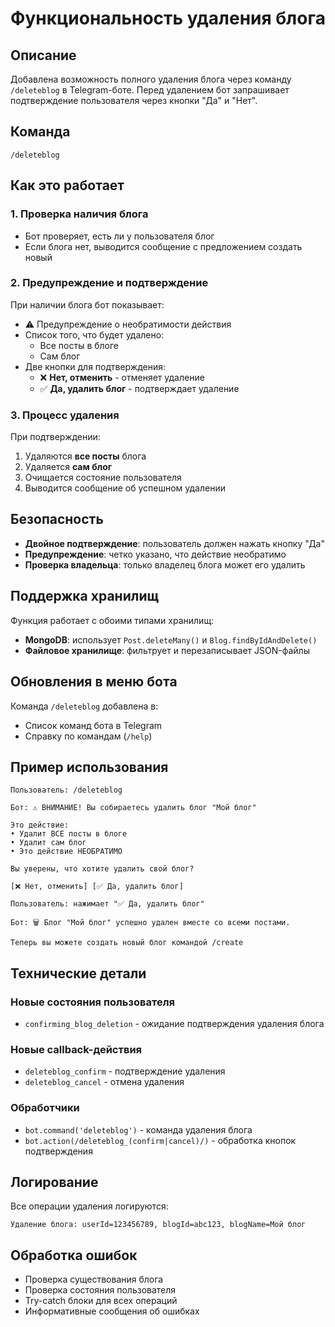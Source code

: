 # Функциональность удаления блога

## Описание

Добавлена возможность полного удаления блога через команду `/deleteblog` в Telegram-боте. Перед удалением бот запрашивает подтверждение пользователя через кнопки "Да" и "Нет".

## Команда

```
/deleteblog
```

## Как это работает

### 1. Проверка наличия блога
- Бот проверяет, есть ли у пользователя блог
- Если блога нет, выводится сообщение с предложением создать новый

### 2. Предупреждение и подтверждение
При наличии блога бот показывает:
- ⚠️ Предупреждение о необратимости действия
- Список того, что будет удалено:
  - Все посты в блоге
  - Сам блог
- Две кнопки для подтверждения:
  - ❌ **Нет, отменить** - отменяет удаление
  - ✅ **Да, удалить блог** - подтверждает удаление

### 3. Процесс удаления
При подтверждении:
1. Удаляются **все посты** блога
2. Удаляется **сам блог**
3. Очищается состояние пользователя
4. Выводится сообщение об успешном удалении

## Безопасность

- **Двойное подтверждение**: пользователь должен нажать кнопку "Да"
- **Предупреждение**: четко указано, что действие необратимо
- **Проверка владельца**: только владелец блога может его удалить

## Поддержка хранилищ

Функция работает с обоими типами хранилищ:
- **MongoDB**: использует `Post.deleteMany()` и `Blog.findByIdAndDelete()`
- **Файловое хранилище**: фильтрует и перезаписывает JSON-файлы

## Обновления в меню бота

Команда `/deleteblog` добавлена в:
- Список команд бота в Telegram
- Справку по командам (`/help`)

## Пример использования

```
Пользователь: /deleteblog

Бот: ⚠️ ВНИМАНИЕ! Вы собираетесь удалить блог "Мой блог"

Это действие:
• Удалит ВСЕ посты в блоге
• Удалит сам блог
• Это действие НЕОБРАТИМО

Вы уверены, что хотите удалить свой блог?

[❌ Нет, отменить] [✅ Да, удалить блог]

Пользователь: нажимает "✅ Да, удалить блог"

Бот: 🗑️ Блог "Мой блог" успешно удален вместе со всеми постами.

Теперь вы можете создать новый блог командой /create
```

## Технические детали

### Новые состояния пользователя
- `confirming_blog_deletion` - ожидание подтверждения удаления блога

### Новые callback-действия
- `deleteblog_confirm` - подтверждение удаления
- `deleteblog_cancel` - отмена удаления

### Обработчики
- `bot.command('deleteblog')` - команда удаления блога
- `bot.action(/deleteblog_(confirm|cancel)/)` - обработка кнопок подтверждения

## Логирование

Все операции удаления логируются:
```
Удаление блога: userId=123456789, blogId=abc123, blogName=Мой блог
```

## Обработка ошибок

- Проверка существования блога
- Проверка состояния пользователя
- Try-catch блоки для всех операций
- Информативные сообщения об ошибках 